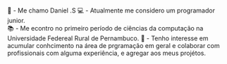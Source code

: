 
👱 - Me chamo Daniel .S 
💻 - Atualmente me considero um programador junior.  
📚 - Me econtro no primeiro período de ciências da computação na Universidade Federeal Rural de Pernambuco.
💼 - Tenho interesse em acumular conhcimento na área de prgramação em geral e colaborar com profissionais com alguma experiência, e agregar aos meus projétos.
